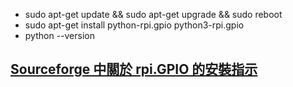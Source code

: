 * sudo apt-get update && sudo apt-get upgrade && sudo reboot
* sudo apt-get install python-rpi.gpio python3-rpi.gpio
* python --version
## [Sourceforge 中關於 rpi.GPIO 的安裝指示](https://sourceforge.net/p/raspberry-gpio-python/wiki/install/)
